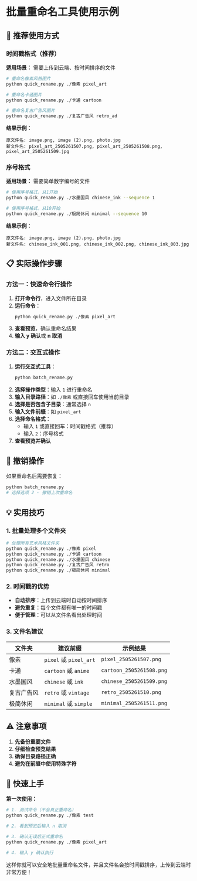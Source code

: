 # 批量重命名工具使用示例

## 🎯 推荐使用方式

### 时间戳格式（推荐）

**适用场景：** 需要上传到云端、按时间排序的文件

```bash
# 重命名像素风格图片
python quick_rename.py ./像素 pixel_art

# 重命名卡通图片  
python quick_rename.py ./卡通 cartoon

# 重命名复古广告风图片
python quick_rename.py ./复古广告风 retro_ad
```

**结果示例：**
```
原文件名: image.png, image (2).png, photo.jpg
新文件名: pixel_art_2505261507.png, pixel_art_2505261508.png, pixel_art_2505261509.jpg
```

### 序号格式

**适用场景：** 需要简单数字编号的文件

```bash
# 使用序号格式，从1开始
python quick_rename.py ./水墨国风 chinese_ink --sequence 1

# 使用序号格式，从10开始
python quick_rename.py ./极简休闲 minimal --sequence 10
```

**结果示例：**
```
原文件名: image.png, image (2).png, photo.jpg
新文件名: chinese_ink_001.png, chinese_ink_002.png, chinese_ink_003.jpg
```

## 📋 实际操作步骤

### 方法一：快速命令行操作

1. **打开命令行**，进入文件所在目录
2. **运行命令**：
   ```bash
   python quick_rename.py ./像素 pixel_art
   ```
3. **查看预览**，确认重命名结果
4. **输入 y 确认**或 **n 取消**

### 方法二：交互式操作

1. **运行交互式工具**：
   ```bash
   python batch_rename.py
   ```
2. **选择操作类型**：输入 `1` 进行重命名
3. **输入目录路径**：如 `./像素` 或直接回车使用当前目录
4. **选择是否包含子目录**：通常选择 `n`
5. **输入文件前缀**：如 `pixel_art`
6. **选择命名格式**：
   - 输入 `1` 或直接回车：时间戳格式（推荐）
   - 输入 `2`：序号格式
7. **查看预览并确认**

## 🔄 撤销操作

如果重命名后需要恢复：

```bash
python batch_rename.py
# 选择选项 2 - 撤销上次重命名
```

## 💡 实用技巧

### 1. 批量处理多个文件夹

```bash
# 处理所有艺术风格文件夹
python quick_rename.py ./像素 pixel
python quick_rename.py ./卡通 cartoon  
python quick_rename.py ./水墨国风 chinese
python quick_rename.py ./复古广告风 retro
python quick_rename.py ./极简休闲 minimal
```

### 2. 时间戳的优势

- **自动排序**：上传到云端时自动按时间排序
- **避免重复**：每个文件都有唯一的时间戳
- **便于管理**：可以从文件名看出处理时间

### 3. 文件名建议

| 文件夹 | 建议前缀 | 示例结果 |
|--------|----------|----------|
| 像素 | `pixel` 或 `pixel_art` | `pixel_2505261507.png` |
| 卡通 | `cartoon` 或 `anime` | `cartoon_2505261508.png` |
| 水墨国风 | `chinese` 或 `ink` | `chinese_2505261509.png` |
| 复古广告风 | `retro` 或 `vintage` | `retro_2505261510.png` |
| 极简休闲 | `minimal` 或 `simple` | `minimal_2505261511.png` |

## ⚠️ 注意事项

1. **先备份重要文件**
2. **仔细检查预览结果**
3. **确保目录路径正确**
4. **避免在前缀中使用特殊字符**

## 🚀 快速上手

**第一次使用：**
```bash
# 1. 测试命令（不会真正重命名）
python quick_rename.py ./像素 test

# 2. 看到预览后输入 n 取消

# 3. 确认无误后正式重命名
python quick_rename.py ./像素 pixel_art

# 4. 输入 y 确认执行
```

这样你就可以安全地批量重命名文件，并且文件名会按时间戳排序，上传到云端时非常方便！
